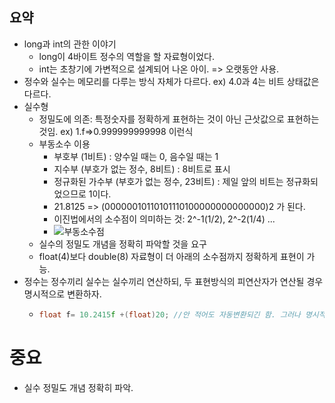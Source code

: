 ## 요약
- long과 int의 관한 이야기
  - long이 4바이트 정수의 역할을 할 자료형이었다.
  - int는 초창기에 가변적으로 설계되어 나온 아이. => 오랫동안 사용.
- 정수와 실수는 메모리를 다루는 방식 자체가 다르다. ex) 4.0과 4는 비트 상태값은 다르다.
- 실수형
  - 정밀도에 의존: 특정숫자를 정확하게 표현하는 것이 아닌 근삿값으로 표현하는 것임. ex) 1.f=>0.999999999998 이런식
  - 부동소수 이용
    - 부호부 (1비트) : 양수일 때는 0, 음수일 때는 1
    - 지수부 (부호가 없는 정수, 8비트) : 8비트로 표시
    - 정규화된 가수부 (부호가 없는 정수, 23비트) : 제일 앞의 비트는 정규화되었으므로 1이다.
    - 21.8125 => (00000010110101110100000000000000)2 가 된다.
    - 이진법에서의 소수점이 의미하는 것: 2^-1(1/2), 2^-2(1/4) ...
    - ![부동소수점](https://github.com/uniye/learn_Cpp/assets/92070609/510ffe60-4132-4453-9d3c-422d5a506566)
  - 실수의 정밀도 개념을 정확히 파악할 것을 요구
  - float(4)보다 double(8) 자료형이 더 아래의 소수점까지 정확하게 표현이 가능.
- 정수는 정수끼리 실수는 실수끼리 연산하되, 두 표현방식의 피연산자가 연산될 경우 명시적으로 변환하자.
  - ```cpp
    float f= 10.2415f +(float)20; //안 적어도 자동변환되긴 함. 그러나 명시적으로 변환시켜주는게 맞음.    
    ```
 
# 중요
- 실수 정밀도 개념 정확히 파악.
